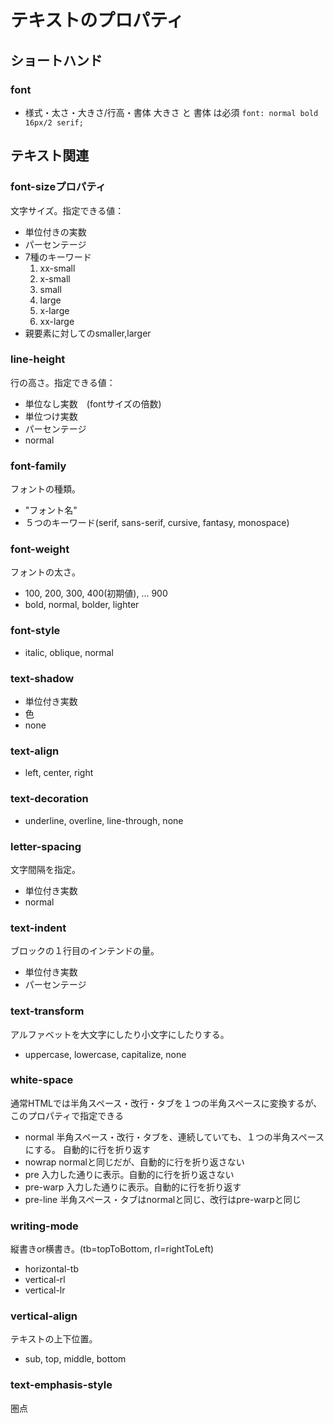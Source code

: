 # テキストのプロパティ

## ショートハンド

### font

* 様式・太さ・大きさ/行高・書体
    大きさ と 書体 は必須
    `font: normal bold 16px/2 serif;`

## テキスト関連

### font-sizeプロパティ

文字サイズ。指定できる値：

* 単位付きの実数
* パーセンテージ
* 7種のキーワード
   1. xx-small
   2. x-small
   3. small
   4. large
   5. x-large
   6. xx-large
* 親要素に対してのsmaller,larger

### line-height

行の高さ。指定できる値：

* 単位なし実数　(fontサイズの倍数)
* 単位つけ実数
* パーセンテージ
* normal

### font-family

フォントの種類。

* "フォント名"
* ５つのキーワード(serif, sans-serif, cursive, fantasy, monospace)

### font-weight

フォントの太さ。

* 100, 200, 300, 400(初期値), ... 900
* bold, normal, bolder, lighter

### font-style

* italic, oblique, normal

### text-shadow

* 単位付き実数
* 色
* none

### text-align

* left, center, right

### text-decoration

* underline, overline, line-through, none

### letter-spacing

文字間隔を指定。

* 単位付き実数
* normal

### text-indent

ブロックの１行目のインテンドの量。

* 単位付き実数
* パーセンテージ

### text-transform

アルファベットを大文字にしたり小文字にしたりする。

* uppercase, lowercase, capitalize, none

### white-space

通常HTMLでは半角スペース・改行・タブを１つの半角スペースに変換するが、
このプロパティで指定できる

* normal
    半角スペース・改行・タブを、連続していても、１つの半角スペースにする。
    自動的に行を折り返す
* nowrap
    normalと同じだが、自動的に行を折り返さない
* pre
    入力した通りに表示。自動的に行を折り返さない
* pre-warp
    入力した通りに表示。自動的に行を折り返す
* pre-line
    半角スペース・タブはnormalと同じ、改行はpre-warpと同じ

### writing-mode

縦書きor横書き。(tb=topToBottom, rl=rightToLeft)

* horizontal-tb
* vertical-rl
* vertical-lr

### vertical-align

テキストの上下位置。

* sub, top, middle, bottom

### text-emphasis-style

圏点
